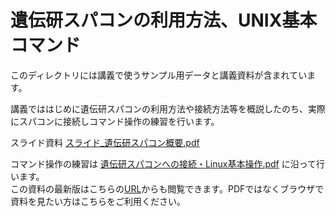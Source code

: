 # 遺伝研スパコンの利用方法、UNIX基本コマンド


このディレクトリには講義で使うサンプル用データと講義資料が含まれています。  

講義でははじめに遺伝研スパコンの利用方法や接続方法等を概説したのち、実際にスパコンに接続しコマンド操作の練習を行います。


スライド資料 [スライド_遺伝研スパコン概要.pdf](https://github.com/genome-sci/basic_course_2023/blob/main/1/スライド_遺伝研スパコン概要.pdf)


コマンド操作の練習は [遺伝研スパコンへの接続・Linux基本操作.pdf](https://github.com/genome-sci/basic_course_2023/blob/main/1/遺伝研スパコンへの接続・Linux基本操作.pdf) に沿って行います。  
この資料の最新版はこちらの[URL](https://quill-firewall-6a7.notion.site/Linux-0e7f546306034d2cb17edfa8f81ba67a)からも閲覧できます。PDFではなくブラウザで資料を見たい方はこちらをご利用ください。


